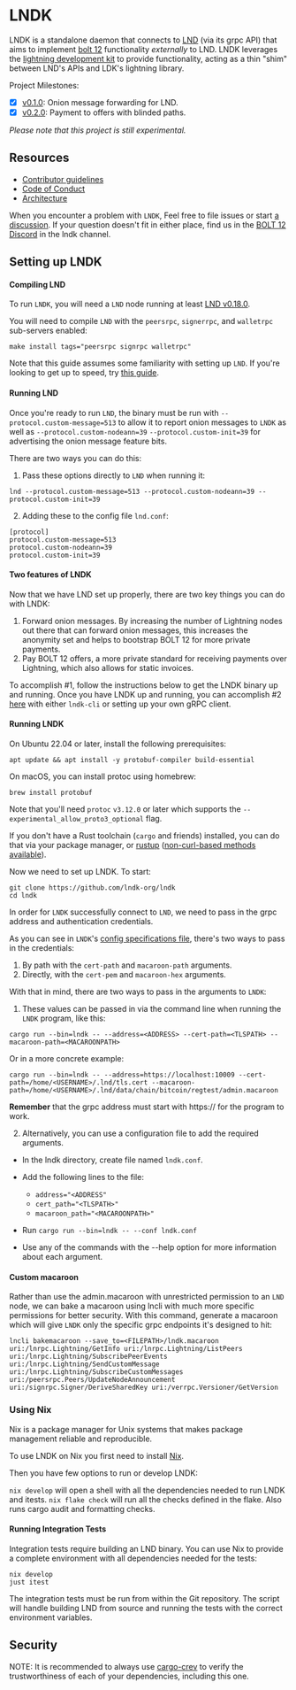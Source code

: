 # LNDK

LNDK is a standalone daemon that connects to [LND](https://github.com/lightningnetwork/lnd) (via its grpc API) that aims to implement [bolt 12](https://github.com/lightning/bolts/pull/798) functionality _externally_ to LND. LNDK leverages the [lightning development kit](https://github.com/lightningdevkit/rust-lightning) to provide functionality, acting as a thin "shim" between LND's APIs and LDK's lightning library.

Project Milestones:

- [x] [v0.1.0](https://github.com/lndk-org/lndk/milestone/1): Onion message forwarding for LND.
- [x] [v0.2.0](https://github.com/lndk-org/lndk/milestone/2): Payment to offers with blinded paths.

_Please note that this project is still experimental._

## Resources

- [Contributor guidelines](https://github.com/lndk-org/lndk/blob/master/CONTRIBUTING.md)
- [Code of Conduct](https://github.com/lndk-org/lndk/blob/master/code_of_conduct.md)
- [Architecture](https://github.com/lndk-org/lndk/blob/master/ARCH.md)

When you encounter a problem with `LNDK`, Feel free to file issues or start [a discussion](https://github.com/lndk-org/lndk/discussions). If your question doesn't fit in either place, find us in the [BOLT 12 Discord](https://discord.gg/Pk7mT3FQFn) in the lndk channel.

## Setting up LNDK

#### Compiling LND

To run `LNDK`, you will need a `LND` node running at least [LND v0.18.0](https://github.com/lightningnetwork/lnd/releases/tag/v0.18.0-beta).

You will need to compile `LND` with the `peersrpc`, `signerrpc`, and `walletrpc` sub-servers enabled:

`make install tags="peersrpc signrpc walletrpc"`

Note that this guide assumes some familiarity with setting up `LND`. If you're looking to get up to speed, try [this guide](https://docs.lightning.engineering/lightning-network-tools/lnd/run-lnd).

#### Running LND

Once you're ready to run `LND`, the binary must be run with `--protocol.custom-message=513` to allow it to report onion messages to `LNDK` as well as `--protocol.custom-nodeann=39` `--protocol.custom-init=39` for advertising the onion message feature bits.

There are two ways you can do this:

1. Pass these options directly to `LND` when running it:

`lnd --protocol.custom-message=513 --protocol.custom-nodeann=39 --protocol.custom-init=39`

2. Adding these to the config file `lnd.conf`:

```
[protocol]
protocol.custom-message=513
protocol.custom-nodeann=39
protocol.custom-init=39
```

#### Two features of LNDK

Now that we have LND set up properly, there are two key things you can do with LNDK:

1. Forward onion messages. By increasing the number of Lightning nodes out there that can forward onion messages, this increases the anonymity set and helps to bootstrap BOLT 12 for more private payments.
2. Pay BOLT 12 offers, a more private standard for receiving payments over Lightning, which also allows for static invoices.

To accomplish #1, follow the instructions below to get the LNDK binary up and running. Once you have LNDK up and running, you can accomplish #2
[here](https://github.com/lndk-org/lndk/blob/master/docs/cli_commands.md) with either `lndk-cli` or setting up your own gRPC client.

#### Running LNDK

On Ubuntu 22.04 or later, install the following prerequisites:

```
apt update && apt install -y protobuf-compiler build-essential
```

On macOS, you can install protoc using homebrew:

```
brew install protobuf
```

Note that you'll need `protoc` `v3.12.0` or later which supports the `--experimental_allow_proto3_optional` flag.

If you don't have a Rust toolchain (`cargo` and friends) installed, you can do that via your package manager, or [rustup](https://www.rust-lang.org/tools/install)
([non-curl-based methods available](https://forge.rust-lang.org/infra/other-installation-methods.html)).

Now we need to set up LNDK. To start:

```
git clone https://github.com/lndk-org/lndk
cd lndk
```

In order for `LNDK` successfully connect to `LND`, we need to pass in the grpc address and authentication credentials.

As you can see in `LNDK`'s [config specifications file](https://github.com/lndk-org/lndk/blob/master/config_spec.toml), there's two ways to pass in the credentials:

1. By path with the `cert-path` and `macaroon-path` arguments.
2. Directly, with the `cert-pem` and `macaroon-hex` arguments.

With that in mind, there are two ways to pass in the arguments to `LNDK`:

1. These values can be passed in via the command line when running the `LNDK` program, like this:

`cargo run --bin=lndk -- --address=<ADDRESS> --cert-path=<TLSPATH> --macaroon-path=<MACAROONPATH>`

Or in a more concrete example:

`cargo run --bin=lndk -- --address=https://localhost:10009 --cert-path=/home/<USERNAME>/.lnd/tls.cert --macaroon-path=/home/<USERNAME>/.lnd/data/chain/bitcoin/regtest/admin.macaroon`

**Remember** that the grpc address must start with https:// for the program to work.

2. Alternatively, you can use a configuration file to add the required arguments.

- In the lndk directory, create file named `lndk.conf`.
- Add the following lines to the file:
  - `address="<ADDRESS"`
  - `cert_path="<TLSPATH>"`
  - `macaroon_path="<MACAROONPATH>"`
- Run `cargo run --bin=lndk -- --conf lndk.conf`

- Use any of the commands with the --help option for more information about each argument.

#### Custom macaroon

Rather than use the admin.macaroon with unrestricted permission to an `LND` node, we can bake a macaroon using lncli with much more specific permissions for better security. With this command, generate a macaroon which will give `LNDK` only the specific grpc endpoints it's designed to hit:

```
lncli bakemacaroon --save_to=<FILEPATH>/lndk.macaroon uri:/lnrpc.Lightning/GetInfo uri:/lnrpc.Lightning/ListPeers uri:/lnrpc.Lightning/SubscribePeerEvents uri:/lnrpc.Lightning/SendCustomMessage uri:/lnrpc.Lightning/SubscribeCustomMessages uri:/peersrpc.Peers/UpdateNodeAnnouncement uri:/signrpc.Signer/DeriveSharedKey uri:/verrpc.Versioner/GetVersion
```

### Using Nix

Nix is a package manager for Unix systems that makes package management reliable and reproducible.

To use LNDK on Nix you first need to install [Nix](https://nixos.org/download/).

Then you have few options to run or develop LNDK:

`nix develop` will open a shell with all the dependencies needed to run LNDK and itests.
`nix flake check` will run all the checks defined in the flake. Also runs cargo audit and formatting checks.

#### Running Integration Tests

Integration tests require building an LND binary. You can use Nix to provide a complete environment with all dependencies needed for the tests:

```
nix develop
just itest
```

The integration tests must be run from within the Git repository. The script will handle building LND from source and running the tests with the correct environment variables.

## Security

NOTE: It is recommended to always use [cargo-crev](https://github.com/crev-dev/cargo-crev)
to verify the trustworthiness of each of your dependencies, including this one.
